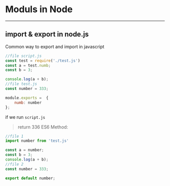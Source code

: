 # Moduls in Node
-------
## import & export in node.js
Common way to export and import in javascript
```js
//file script.js
const test = require('./test.js')
const a = test.numb;
const b = 3;

console.log(a + b);
//file test.js
const number = 333;

module.exports =  {
    numb: number
}; 
```
if we run `script.js` 
>return 336
ES6 Method:
```js
//file 1
import number from 'test.js'

const a = number;
const b = 3;
console.log(a + b);
//file 2
const number = 333;

export default number;
```